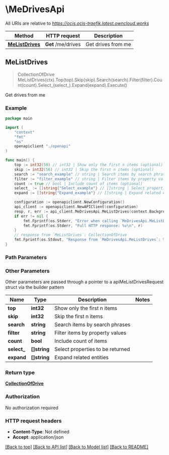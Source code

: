 # \MeDrivesApi

All URIs are relative to *https://ocis.ocis-traefik.latest.owncloud.works*

Method | HTTP request | Description
------------- | ------------- | -------------
[**MeListDrives**](MeDrivesApi.md#MeListDrives) | **Get** /me/drives | Get drives from me



## MeListDrives

> CollectionOfDrive MeListDrives(ctx).Top(top).Skip(skip).Search(search).Filter(filter).Count(count).Select_(select_).Expand(expand).Execute()

Get drives from me

### Example

```go
package main

import (
    "context"
    "fmt"
    "os"
    openapiclient "./openapi"
)

func main() {
    top := int32(50) // int32 | Show only the first n items (optional)
    skip := int32(56) // int32 | Skip the first n items (optional)
    search := "search_example" // string | Search items by search phrases (optional)
    filter := "filter_example" // string | Filter items by property values (optional)
    count := true // bool | Include count of items (optional)
    select_ := []string{"Select_example"} // []string | Select properties to be returned (optional)
    expand := []string{"Expand_example"} // []string | Expand related entities (optional)

    configuration := openapiclient.NewConfiguration()
    api_client := openapiclient.NewAPIClient(configuration)
    resp, r, err := api_client.MeDrivesApi.MeListDrives(context.Background()).Top(top).Skip(skip).Search(search).Filter(filter).Count(count).Select_(select_).Expand(expand).Execute()
    if err != nil {
        fmt.Fprintf(os.Stderr, "Error when calling `MeDrivesApi.MeListDrives``: %v\n", err)
        fmt.Fprintf(os.Stderr, "Full HTTP response: %v\n", r)
    }
    // response from `MeListDrives`: CollectionOfDrive
    fmt.Fprintf(os.Stdout, "Response from `MeDrivesApi.MeListDrives`: %v\n", resp)
}
```

### Path Parameters



### Other Parameters

Other parameters are passed through a pointer to a apiMeListDrivesRequest struct via the builder pattern


Name | Type | Description  | Notes
------------- | ------------- | ------------- | -------------
 **top** | **int32** | Show only the first n items | 
 **skip** | **int32** | Skip the first n items | 
 **search** | **string** | Search items by search phrases | 
 **filter** | **string** | Filter items by property values | 
 **count** | **bool** | Include count of items | 
 **select_** | **[]string** | Select properties to be returned | 
 **expand** | **[]string** | Expand related entities | 

### Return type

[**CollectionOfDrive**](CollectionOfDrive.md)

### Authorization

No authorization required

### HTTP request headers

- **Content-Type**: Not defined
- **Accept**: application/json

[[Back to top]](#) [[Back to API list]](../README.md#documentation-for-api-endpoints)
[[Back to Model list]](../README.md#documentation-for-models)
[[Back to README]](../README.md)

